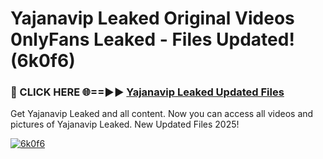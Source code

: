 # Yajanavip Leaked Original Videos 0nlyFans Leaked - Files Updated! (6k0f6)

<h3>🔴 CLICK HERE 🌐==►► <a href="https://tinyurl.com/2m67pmp6" rel="nofollow">Yajanavip Leaked Updated Files</a></h3>

Get Yajanavip Leaked and all content. Now you can access all videos and pictures of Yajanavip Leaked. New Updated Files 2025!

[![6k0f6](https://i.imgur.com/H4QAA4z.gif)](https://tinyurl.com/2m67pmp6)